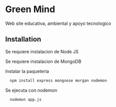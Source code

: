 
# Green Mind

Web site educativa, ambiental y apoyo tecnologico


## Installation

Se requiere instalacion de Node JS

Se requiere instalacion de MongoDB


Instalar la paqueteria

```bash
  npm install express mongoose morgan nodemon
```

Se ejecuta con nodemon

```bash
  nodemon app.js
```

